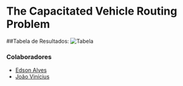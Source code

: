 # The Capacitated Vehicle Routing Problem

##Tabela de Resultados:
![Tabela](https://i.imgur.com/tKj623p.png)

### Colaboradores
- [Edson Alves](https://github.com/edsonapf)
- [João Vinícius](https://github.com/Spoock01)
